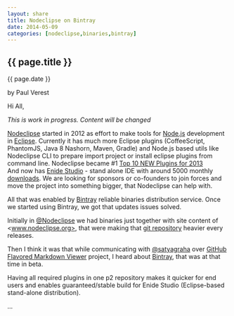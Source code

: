 ```yaml
---
layout: share
title: Nodeclipse on Bintray
date: 2014-05-09
categories: [nodeclipse,binaries,bintray]
---
```



## {{ page.title }}

<p class="meta">{{ page.date }}</p> by Paul Verest

Hi All, 

*This is work in progress. Content will be changed*

[Nodeclipse](http://www.nodeclipse.org/) started in 2012 as effort to make tools for [Node.js](http://www.nodejs.org/)
 development in [Eclipse](http://www.eclipse.org/).
 Currently it has much more Eclipse plugins (CoffeeScript, PhantomJS, Java 8 Nashorn, Maven, Gradle)
 and Node.js based utils like Nodeclipse CLI to prepare import project or install eclipse plugins from command line.
 Nodeclipse became #1 [Top 10 NEW Plugins for 2013](http://www.eclipse.org/community/eclipse_newsletter/2013/december/article2.php)  
 And now has [Enide Studio](http://www.nodeclipse.org/enide/studio/2014/) -
 stand alone IDE with around 5000 monthly [downloads](https://sourceforge.net/projects/nodeclipse/).
 We are looking for sponsors or co-founders to join forces and move the project into something bigger, that Nodeclipse can help with. 

 All that was enabled by [Bintray](https://bintray.com/) reliable binaries distribution service.
 Once we started using Bintray, we got that updates issues solved.
 
<!-- 
When I joined Nodeclipse effort
-->

Initially in [@Nodeclipse](https://github.com/nodeclipse/) we had binaries just together with site content of <www.nodeclipse.org>,
that were making that [git repository](https://github.com/Nodeclipse/www.nodeclipse.org/tree/gh-pages/updates-050) heavier every releases.

Then I think it was that while communicating with [@satyagraha](https://github.com/satyagraha/gfm_viewer)
 over [GitHub Flavored Markdown Viewer](https://github.com/satyagraha/gfm_viewer) project, I heard about [Bintray](https://bintray.com/),
 that was at that time in beta.

Having all required plugins in one p2 repository makes it quicker for end users and enables
guaranteed/stable build for Enide Studio (Eclipse-based stand-alone distribution).

...


